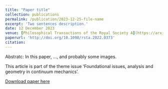 ```yaml
---
title: "Paper title"
collection: publications
permalink: /publication/2023-12-25-file-name
excerpt: 'Two sentences description.'
date: 12 December 2023
venue: [Philosophical Transactions of the Royal Society A](https://arxiv.org/pdf/2307.00159.pdf)
paperurl: 'http://doi.org/10.1098/rsta.2022.0373'
citation: 
---
```

Abstratc: In this paper, ..., and probably some images.

This article is part of the theme issue ‘Foundational issues, analysis and geometry in continuum mechanics’.

[Download paper here](https://arxiv.org/pdf/2307.00159.pdf)
